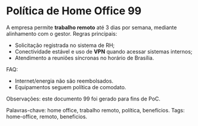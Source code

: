 # Política de Home Office 99

A empresa permite **trabalho remoto** até 3 dias por semana, mediante alinhamento com o gestor.
Regras principais:
- Solicitação registrada no sistema de RH;
- Conectividade estável e uso de **VPN** quando acessar sistemas internos;
- Atendimento a reuniões síncronas no horário de Brasília.

FAQ:
- Internet/energia não são reembolsados.
- Equipamentos seguem política de comodato.

Observações: este documento 99 foi gerado para fins de PoC.

Palavras-chave: home office, trabalho remoto, política, benefícios.
Tags: home-office, remoto, beneficios.
